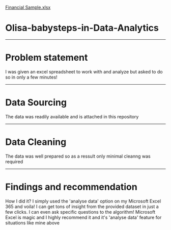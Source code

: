 [Financial Sample.xlsx](https://github.com/SirOlisa/Olisa-babysteps-in-Data-Analytics/files/8908268/Financial.Sample.xlsx)


# Olisa-babysteps-in-Data-Analytics
----
# Problem statement

I was given an excel spreadsheet to work with and analyze but asked to do so in only a few minutes!

----
# Data Sourcing

The data was readily available and is attached in this repository

----
# Data Cleaning

The data was well prepared so as a ressult only minimal cleanng was required

----
# Findings and recommendation

How I did it? I simply used the 'analyse data' option on my Microsoft Excel 365 and voila! I can get tons of insight from the provided dataset in just a few clicks. I can even ask specific questions to the algorithm! Microsoft Excel is magic and I highly recommend it and it's 'analyse data' feature for situations like mine above
